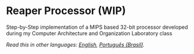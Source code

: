 # Reaper Processor (WIP)
Step-by-Step implementation of a MIPS based 32-bit processor developed during my Computer Architecture and Organization Laboratory class

*Read this in other languages: [English](README.md), [Português (Brasil)](README.pt-br.md).*
